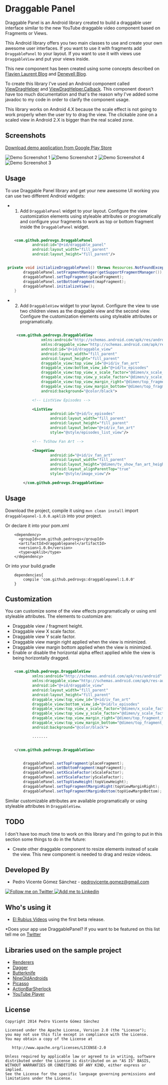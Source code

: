 Draggable Panel
===============


Draggable Panel is an Android library created to build a draggable user interface similar to the new YouTube draggable video component based on Fragments or Views.

This Android library offers you two main classes to use and create your own awesome user interfaces. If you want to use it with fragments add ``DraggablePanel`` to your layout. If you want to use it with views use ``DraggableView`` and put your views inside.

This new component has been created using some concepts described on [Flavien Laurent Blog][1] and [Denevell Blog][2].

To create this library I've used an Android component called [ViewDragHelper][3] and [ViewDragHelper.Calback][4]. This component doesn't have too much documentation and that's the reason why I've added some javadoc to my code in order to clarify the component usage.

This library works on Android 4.X because the scale effect is not going to work properly when the user try to drag the view. The clickable zone on a scaled view in Android 2.X is bigger than the real scaled zone.

Screenshots
-----------

[Download demo application from Google Play Store][18]

![Demo Screenshot 1][5]
![Demo Screenshot 2][6]
![Demo Screenshot 4][7]
![Demo Screenshot 3][8]


Usage
-----

To use Draggable Panel library and get your new awesome UI working you can use two different Android widgets:

* 1. Add ``DraggablePanel`` widget to your layout. Configure the view customization elements using styleable attributes or programatically and configure your fragments to work as top or bottom fragment inside the ``DraggablePanel`` widget.

```xml

    <com.github.pedrovgs.DraggablePanel
            android:id="@+id/draggable_panel"
            android:layout_width="fill_parent"
            android:layout_height="fill_parent"/>

```

```java

 private void initializeDraggablePanel() throws Resources.NotFoundException {
        draggablePanel.setFragmentManager(getSupportFragmentManager());
        draggablePanel.setTopFragment(placeFragment);
        draggablePanel.setBottomFragment(mapFragment);
        draggablePanel.initializeView();
    }

```

* 2. Add ``DraggableView`` widget to your layout. Configure the view to use two children views as the draggable view and the second view. Configure the customization elements using styleable attributes or programatically.

```xml

     <com.github.pedrovgs.DraggableView
                xmlns:android="http://schemas.android.com/apk/res/android"
                xmlns:draggable_view="http://schemas.android.com/apk/res-auto"
                android:id="@+id/draggable_view"
                android:layout_width="fill_parent"
                android:layout_height="fill_parent"
                draggable_view:top_view_id="@+id/iv_fan_art"
                draggable_view:bottom_view_id="@+id/lv_episodes"
                draggable_view:top_view_x_scale_factor="@dimen/x_scale_factor"
                draggable_view:top_view_y_scale_factor="@dimen/y_scale_factor"
                draggable_view:top_view_margin_right="@dimen/top_fragment_margin"
                draggable_view:top_view_margin_bottom="@dimen/top_fragment_margin"
                android:background="@color/black">

            <!-- ListView Episodes -->

            <ListView
                    android:id="@+id/lv_episodes"
                    android:layout_width="fill_parent"
                    android:layout_height="fill_parent"
                    android:layout_below="@+id/iv_fan_art"
                    style="@style/episodes_list_view"/>

            <!-- TvShow Fan Art -->

            <ImageView
                    android:id="@+id/iv_fan_art"
                    android:layout_width="fill_parent"
                    android:layout_height="@dimen/tv_show_fan_art_height"
                    android:layout_alignParentTop="true"
                    style="@style/image_view"/>

        </com.github.pedrovgs.DraggableView>

```

Usage
-----

Download the project, compile it using ```mvn clean install``` import ``draggablepanel-1.0.0.apklib`` into your project.

Or declare it into your pom.xml

        <dependency>
          <groupId>com.github.pedrovgs</groupId>
          <artifactId>draggablepanel</artifactId>
          <version>1.0.0</version>
          <type>apklib</type>
        </dependency>


Or into your build.gradle

        dependencies{
            compile 'com.github.pedrovgs:draggablepanel:1.0.0'
        }



Customization
-------------

You can customize some of the view effects programatically or using xml styleable attributes. The elements to customize are:

* Draggable view / fragment height.
* Draggable view X scale factor.
* Draggable view Y scale factor.
* Draggable view margin right applied when the view is minimized.
* Draggable view margin bottom applied when the view is minimized.
* Enable or disable the horizontal alpha effect applied while the view is being horizontally dragged.

```xml

    <com.github.pedrovgs.DraggableView
            xmlns:android="http://schemas.android.com/apk/res/android"
            xmlns:draggable_view="http://schemas.android.com/apk/res-auto"
            android:id="@+id/draggable_view"
            android:layout_width="fill_parent"
            android:layout_height="fill_parent"
            draggable_view:top_view_id="@+id/iv_fan_art"
            draggable_view:bottom_view_id="@+id/lv_episodes"
            draggable_view:top_view_x_scale_factor="@dimen/x_scale_factor"
            draggable_view:top_view_y_scale_factor="@dimen/y_scale_factor"
            draggable_view:top_view_margin_right="@dimen/top_fragment_margin"
            draggable_view:top_view_margin_bottom="@dimen/top_fragment_margin"
            android:background="@color/black">

            .......


    </com.github.pedrovgs.DraggableView>

```

```java

        draggablePanel.setTopFragment(placeFragment);
        draggablePanel.setBottomFragment(mapFragment);
        draggablePanel.setXScaleFactor(xScaleFactor);
        draggablePanel.setYScaleFactor(yScaleFactor);
        draggablePanel.setTopViewHeight(topViewHeight);
        draggablePanel.setTopFragmentMarginRight(topViewMarginRight);
        draggablePanel.setTopFragmentMarginBottom(topViewMargnBottom);

```

Similar customizable attributes are available programatically or using styleable attributes in ``DraggableView``.


TODO
----

I don't have too much time to work on this library and I'm going to put in this section some things to do in the future:

* Create other draggable component to resize elements instead of scale the view. This new component is needed to drag and resize videos.


Developed By
------------

* Pedro Vicente Gómez Sánchez - <pedrovicente.gomez@gmail.com>

<a href="https://twitter.com/pedro_g_s">
  <img alt="Follow me on Twitter" src="http://imageshack.us/a/img812/3923/smallth.png" />
</a>
<a href="http://www.linkedin.com/in/pedrovg">
  <img alt="Add me to Linkedin" src="http://imageshack.us/a/img41/7877/smallld.png" />
</a>

Who's using it
--------------

* [El Rubius Vídeos][9] using the first beta release.

*Does your app use DraggablePanel? If you want to be featured on this list tell me on [Twitter][10]

Libraries used on the sample project
------------------------------------

* [Renderers][11]
* [Dagger][12]
* [Butterknife][13]
* [NineOldAndroids][14]
* [Picasso][15]
* [ActionBarSherlock][16]
* [YouTube Player][17]


License
-------

    Copyright 2014 Pedro Vicente Gómez Sánchez

    Licensed under the Apache License, Version 2.0 (the "License");
    you may not use this file except in compliance with the License.
    You may obtain a copy of the License at

       http://www.apache.org/licenses/LICENSE-2.0

    Unless required by applicable law or agreed to in writing, software
    distributed under the License is distributed on an "AS IS" BASIS,
    WITHOUT WARRANTIES OR CONDITIONS OF ANY KIND, either express or implied.
    See the License for the specific language governing permissions and
    limitations under the License.


[1]: http://flavienlaurent.com/blog/2013/08/28/each-navigation-drawer-hides-a-viewdraghelper/
[2]: http://blog.denevell.org/android-viewdraghelper-example-tutorial.html
[3]: http://developer.android.com/reference/android/support/v4/widget/ViewDragHelper.html
[4]: http://developer.android.com/reference/android/support/v4/widget/ViewDragHelper.Callback.html
[5]: ./art/screenshot1.gif
[6]: ./art/screenshot2.gif
[7]: ./art/screenshot3.gif
[8]: ./art/screenshot4.gif
[9]: https://play.google.com/store/apps/details?id=com.nero.elrubiusomg
[10]: https://twitter.com/pedro_g_s
[11]: https://github.com/pedrovgs/Renderers
[12]: https://github.com/square/dagger
[13]: https://github.com/JakeWharton/butterknife
[14]: https://github.com/JakeWharton/NineOldAndroids/
[15]: https://github.com/square/picasso
[16]: http://actionbarsherlock.com/
[17]: https://developers.google.com/youtube/android/player/
[18]: https://play.google.com/store/apps/details?id=com.github.pedrovgs.sample
